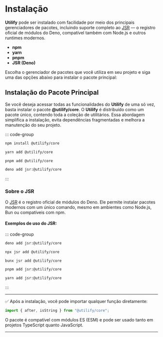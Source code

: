 # Instalação

**Utilify** pode ser instalado com facilidade por meio dos principais gerenciadores de pacotes, incluindo suporte completo ao [JSR](https://jsr.io/) — o registro oficial de módulos do Deno, compatível também com Node.js e outros runtimes modernos.

* **npm**
* **yarn**
* **pnpm**
* **JSR (Deno)**

Escolha o gerenciador de pacotes que você utiliza em seu projeto e siga uma das opções abaixo para instalar o pacote principal:

## Instalação do Pacote Principal

Se você deseja acessar todas as funcionalidades do **Utilify** de uma só vez, basta instalar o pacote **@utilify/core**. O **Utilify** é distribuído como um pacote único, contendo toda a coleção de utilitários. Essa abordagem simplifica a instalação, evita dependências fragmentadas e melhora a manutenção do seu projeto.

::: code-group

```bash [npm]
npm install @utilify/core
```

```bash [yarn]
yarn add @utilify/core
```

```bash [pnpm]
pnpm add @utilify/core
```

```bash [JSR (Deno)]
deno add jsr:@utilify/core
```

:::

### Sobre o JSR

O [JSR](https://jsr.io/) é o registro oficial de módulos do Deno. Ele permite instalar pacotes modernos com um único comando, mesmo em ambientes como Node.js, Bun ou compatíveis com npm.

#### Exemplos de uso do JSR:

::: code-group

```bash [Deno]
deno add jsr:@utilify/core
```

```bash [npm]
npx jsr add @utilify/core
```

```bash [bun]
bunx jsr add @utilify/core
```

```bash [pnpm]
pnpm add jsr:@utilify/core
```

```bash [yarn]
yarn add jsr:@utilify/core
```

:::

---

✅ Após a instalação, você pode importar qualquer função diretamente:

```ts
import { after, isString } from "@utilify/core";
```

O pacote é compatível com módulos ES (ESM) e pode ser usado tanto em projetos TypeScript quanto JavaScript.

---